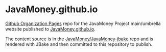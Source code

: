 JavaMoney.github.io
===================

[Github Organization Pages](https://pages.github.com) repo for the JavaMoney Project main/umbrella website published to [JavaMoney.github.io](https://javamoney.github.io).

The content source is in the [JavaMoney/JavaMoney-jbake](https://github.com/JavaMoney/JavaMoney-template-bootstrap) repo and is rendered with JBake and then committed to this repository to publish. 
